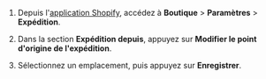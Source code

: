 1. Depuis l'[application Shopify](https://www.shopify.com/install/detect), accédez à **Boutique** > **Paramètres** > **Expédition**.

2. Dans la section **Expédition depuis**, appuyez sur **Modifier le point d'origine de l'expédition**.

3. Sélectionnez un emplacement, puis appuyez sur **Enregistrer**.
